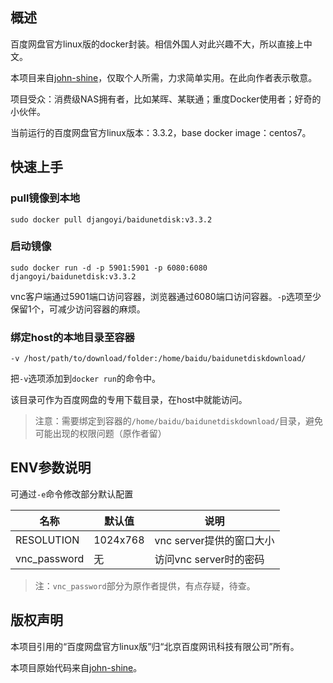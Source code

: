 ## 概述

百度网盘官方linux版的docker封装。相信外国人对此兴趣不大，所以直接上中文。

本项目来自[john-shine](https://github.com/john-shine/Docker-CodeWeavers_CrossOver-VNC)，仅取个人所需，力求简单实用。在此向作者表示敬意。

项目受众：消费级NAS拥有者，比如某晖、某联通；重度Docker使用者；好奇的小伙伴。

当前运行的百度网盘官方linux版本：3.3.2，base docker image：centos7。


## 快速上手

### pull镜像到本地

`sudo docker pull djangoyi/baidunetdisk:v3.3.2`

### 启动镜像

`sudo docker run -d -p 5901:5901 -p 6080:6080 djangoyi/baidunetdisk:v3.3.2`

vnc客户端通过5901端口访问容器，浏览器通过6080端口访问容器。`-p`选项至少保留1个，可减少访问容器的麻烦。

### 绑定host的本地目录至容器

`-v /host/path/to/download/folder:/home/baidu/baidunetdiskdownload/`

把`-v`选项添加到`docker run`的命令中。

该目录可作为百度网盘的专用下载目录，在host中就能访问。

> 注意：需要绑定到容器的`/home/baidu/baidunetdiskdownload/`目录，避免可能出现的权限问题（原作者留）

## ENV参数说明

可通过`-e`命令修改部分默认配置

| 名称 | 默认值 | 说明 |
| --- | --- | --- |
| RESOLUTION | 1024x768 | vnc server提供的窗口大小 |
| vnc_password | 无 | 访问vnc server时的密码 |

> 注：`vnc_password`部分为原作者提供，有点存疑，待查。

## 版权声明

本项目引用的“百度网盘官方linux版”归“北京百度网讯科技有限公司”所有。

本项目原始代码来自[john-shine](https://github.com/john-shine/Docker-CodeWeavers_CrossOver-VNC)。